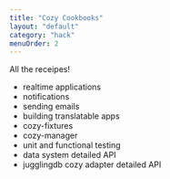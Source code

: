 ```yaml
---
title: "Cozy Cookbooks"
layout: "default"
category: "hack"
menuOrder: 2
---
```


All the receipes!

* realtime applications
* notifications
* sending emails
* building translatable apps
* cozy-fixtures
* cozy-manager
* unit and functional testing
* data system detailed API
* jugglingdb cozy adapter detailed API